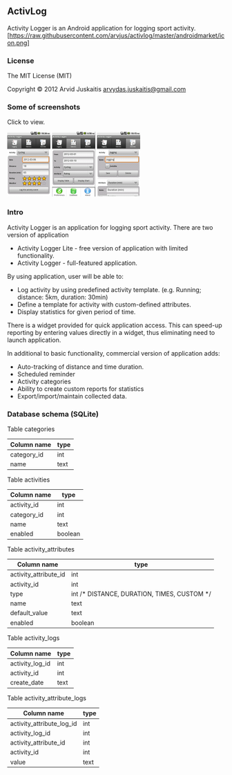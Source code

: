 ## ActivLog
Activity Logger is an Android application for logging sport activity. [https://raw.githubusercontent.com/arvjus/activlog/master/androidmarket/icon.png]


### License

The MIT License (MIT)

Copyright © 2012 Arvid Juskaitis <arvydas.juskaitis@gmail.com>


### Some of screenshots

Click to view.

[![Logging](https://raw.githubusercontent.com/arvjus/activlog/master/androidmarket/1-thumb.png)](https://raw.githubusercontent.com/arvjus/activlog/master/androidmarket/1.png)  [![Statistics](https://raw.githubusercontent.com/arvjus/activlog/master/androidmarket/2-thumb.png)](https://raw.githubusercontent.com/arvjus/activlog/master/androidmarket/2.png)  [![Activities](https://raw.githubusercontent.com/arvjus/activlog/master/androidmarket/3-thumb.png)](https://raw.githubusercontent.com/arvjus/activlog/master/androidmarket/3.png)


### Intro

Activity Logger is an application for logging sport activity. There are two version of application
* Activity Logger Lite - free version of application with limited functionality.
* Activity Logger - full-featured application.

By using application, user will be able to:
* Log activity by using predefined activity template. (e.g. Running; distance: 5km, duration: 30min)
* Define a template for activity with custom-defined attributes.
* Display statistics for given period of time.

There is a widget provided for quick application access. This can speed-up reporting by entering values directly in 
a widget, thus eliminating need to launch application.

In additional to basic functionality, commercial version of application adds:
* Auto-tracking of distance and time duration.
* Scheduled reminder
* Activity categories
* Ability to create custom reports for statistics 
* Export/import/maintain collected data.


### Database schema (SQLite)

Table categories

Column name|type
---|---
category_id|int
name|text


Table activities

Column name|type
---|---
activity_id				|int
category_id				|int
name					|text
enabled					|boolean


Table activity_attributes

Column name|type
---|---
activity_attribute_id	|int
activity_id				|int
type					|int		/* DISTANCE, DURATION, TIMES, CUSTOM */
name					|text
default_value			|text
enabled					|boolean


Table activity_logs

Column name|type
---|---
activity_log_id			|int
activity_id				|int
create_date				|text


Table activity_attribute_logs

Column name|type
---|---
activity_attribute_log_id	|int
activity_log_id				|int
activity_attribute_id		|int
activity_id					|int
value						|text
